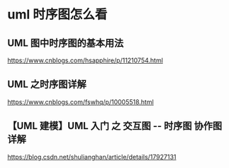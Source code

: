 # uml 时序图怎么看

## UML 图中时序图的基本用法

https://www.cnblogs.com/hsapphire/p/11210754.html

## UML 之时序图详解

https://www.cnblogs.com/fswhq/p/10005518.html

## 【UML 建模】UML 入门 之 交互图 -- 时序图 协作图详解

https://blog.csdn.net/shulianghan/article/details/17927131
